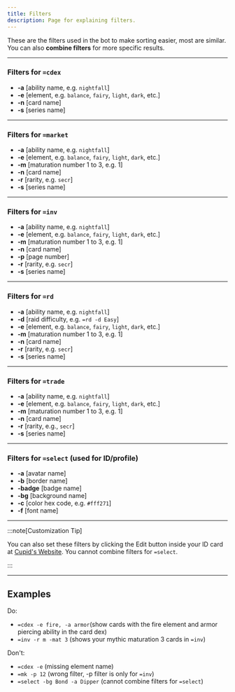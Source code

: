 ```yaml
---
title: Filters
description: Page for explaining filters.
---
```

These are the filters used in the bot to make sorting easier, most are similar. You can also **combine filters** for more specific results.

---

### Filters for `=cdex`

- **-a** [ability name, e.g. `nightfall`]
- **-e** [element, e.g. `balance`, `fairy`, `light`, `dark`, etc.]
- **-n** [card name]
- **-s** [series name]

---

### Filters for `=market`

- **-a** [ability name, e.g. `nightfall`]
- **-e** [element, e.g. `balance`, `fairy`, `light`, `dark`, etc.]
- **-m** [maturation number 1 to 3, e.g. 1]
- **-n** [card name]
- **-r** [rarity, e.g. `secr`]
- **-s** [series name]

---

### Filters for `=inv`

- **-a** [ability name, e.g. `nightfall`]
- **-e** [element, e.g. `balance`, `fairy`, `light`, `dark`, etc.]
- **-m** [maturation number 1 to 3, e.g. 1]
- **-n** [card name]
- **-p** [page number]
- **-r** [rarity, e.g. `secr`]
- **-s** [series name]

---

### Filters for `=rd`

- **-a** [ability name, e.g. `nightfall`]
- **-d** [raid difficulty, e.g. `=rd -d Easy`]
- **-e** [element, e.g. `balance`, `fairy`, `light`, `dark`, etc.]
- **-m** [maturation number 1 to 3, e.g. 1]
- **-n** [card name]
- **-r** [rarity, e.g. `secr`]
- **-s** [series name]

---

### Filters for `=trade`

- **-a** [ability name, e.g. `nightfall`]
- **-e** [element, e.g. `balance`, `fairy`, `light`, `dark`, etc.]
- **-m** [maturation number 1 to 3, e.g. 1]
- **-n** [card name]
- **-r** [rarity, e.g., `secr`]
- **-s** [series name]

---

### Filters for `=select` (used for ID/profile)

- **-a** [avatar name]
- **-b** [border name]
- **-badge** [badge name]
- **-bg** [background name]
- **-c** [color hex code, e.g. `#fff271`]
- **-f** [font name]

---

:::note[Customization Tip]  

You can also set these filters by clicking the Edit button inside your ID card at [Cupid's Website](https://cupidparadise.top/profile). You cannot combine filters for `=select`. 

:::  

---

## Examples

Do:
- `=cdex -e fire, -a armor`(show cards with the fire element and armor piercing ability in the card dex)
- `=inv -r m -mat 3` (shows your mythic maturation 3 cards in `=inv`)

Don't:
- `=cdex -e` (missing element name)
- `=mk -p 12` (wrong filter, -p filter is only for `=inv`)
- `=select -bg Bond -a Dipper`  (cannot combine filters for `=select`)
